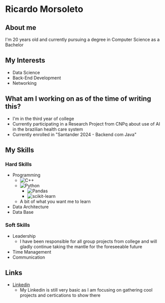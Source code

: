 # Ricardo Morsoleto

## About me
I'm 20 years old and currently pursuing a degree in Computer Science as a Bachelor

## My Interests
- Data Science
- Back-End Development
- Networking

## What am I working on as of the time of writing this?
- I'm in the third year of college
- Currently participating in a Research Project from CNPq about use of AI in the brazilian health care system
- Currently enrolled in "Santander 2024 - Backend com Java"

## My Skills
### Hard Skills
- Programming
    - ![C++](https://img.shields.io/badge/c++-%2300599C.svg?style=for-the-badge&logo=c%2B%2B&logoColor=white)
    - ![Python](https://img.shields.io/badge/python-3670A0?style=for-the-badge&logo=python&logoColor=ffdd54)
        - ![Pandas](https://img.shields.io/badge/pandas-%23150458.svg?style=for-the-badge&logo=pandas&logoColor=white)
        - ![scikit-learn](https://img.shields.io/badge/scikit--learn-%23F7931E.svg?style=for-the-badge&logo=scikit-learn&logoColor=white)
	- A bit of what you want me to learn
- Data Architecture
- Data Base

### Soft Skills
- Leadership
	- I have been responsible for all group projects from college and will gladly continue taking the mantle for the foreseeable future
- Time Management
- Communication

## Links
- [Linkedin](www.linkedin.com/in/ricardo-morsoleto-23895a293)
    - My Linkedin is still very basic as I am focusing on gathering cool projects and certications to show there
